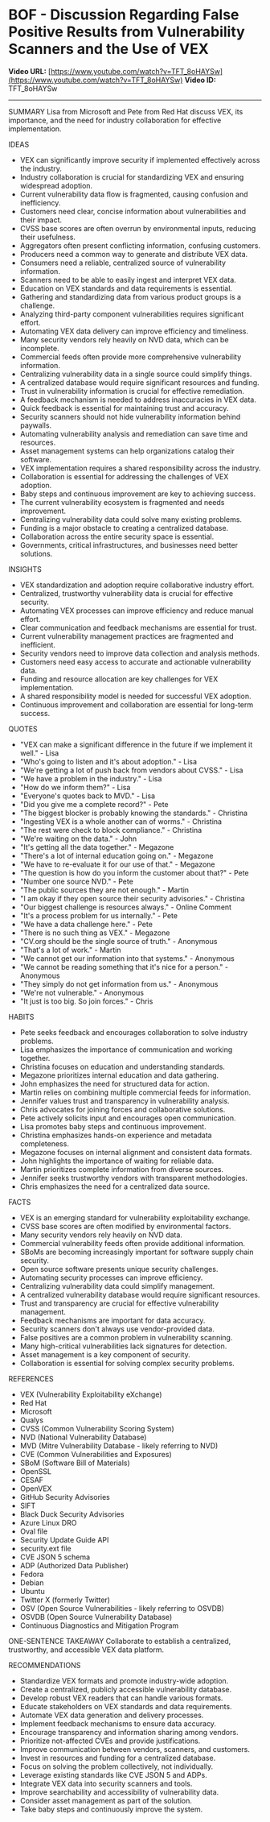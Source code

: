 # BOF - Discussion Regarding False Positive Results from Vulnerability Scanners and the Use of VEX

**Video URL:** [https://www.youtube.com/watch?v=TFT_8oHAYSw](https://www.youtube.com/watch?v=TFT_8oHAYSw)
**Video ID:** TFT_8oHAYSw

---

SUMMARY
Lisa from Microsoft and Pete from Red Hat discuss VEX, its importance, and the need for industry collaboration for effective implementation.

IDEAS
* VEX can significantly improve security if implemented effectively across the industry.
* Industry collaboration is crucial for standardizing VEX and ensuring widespread adoption.
* Current vulnerability data flow is fragmented, causing confusion and inefficiency.
* Customers need clear, concise information about vulnerabilities and their impact.
* CVSS base scores are often overrun by environmental inputs, reducing their usefulness.
* Aggregators often present conflicting information, confusing customers.
* Producers need a common way to generate and distribute VEX data.
* Consumers need a reliable, centralized source of vulnerability information.
* Scanners need to be able to easily ingest and interpret VEX data.
* Education on VEX standards and data requirements is essential.
* Gathering and standardizing data from various product groups is a challenge.
* Analyzing third-party component vulnerabilities requires significant effort.
* Automating VEX data delivery can improve efficiency and timeliness.
* Many security vendors rely heavily on NVD data, which can be incomplete.
* Commercial feeds often provide more comprehensive vulnerability information.
* Centralizing vulnerability data in a single source could simplify things.
* A centralized database would require significant resources and funding.
* Trust in vulnerability information is crucial for effective remediation.
* A feedback mechanism is needed to address inaccuracies in VEX data.
* Quick feedback is essential for maintaining trust and accuracy.
* Security scanners should not hide vulnerability information behind paywalls.
* Automating vulnerability analysis and remediation can save time and resources.
* Asset management systems can help organizations catalog their software.
* VEX implementation requires a shared responsibility across the industry.
* Collaboration is essential for addressing the challenges of VEX adoption.
* Baby steps and continuous improvement are key to achieving success.
* The current vulnerability ecosystem is fragmented and needs improvement.
* Centralizing vulnerability data could solve many existing problems.
* Funding is a major obstacle to creating a centralized database.
* Collaboration across the entire security space is essential.
* Governments, critical infrastructures, and businesses need better solutions.

INSIGHTS
* VEX standardization and adoption require collaborative industry effort.
* Centralized, trustworthy vulnerability data is crucial for effective security.
* Automating VEX processes can improve efficiency and reduce manual effort.
* Clear communication and feedback mechanisms are essential for trust.
* Current vulnerability management practices are fragmented and inefficient.
* Security vendors need to improve data collection and analysis methods.
* Customers need easy access to accurate and actionable vulnerability data.
* Funding and resource allocation are key challenges for VEX implementation.
* A shared responsibility model is needed for successful VEX adoption.
* Continuous improvement and collaboration are essential for long-term success.

QUOTES
* "VEX can make a significant difference in the future if we implement it well." - Lisa
* "Who's going to listen and it's about adoption." - Lisa
* "We're getting a lot of push back from vendors about CVSS." - Lisa
* "We have a problem in the industry." - Lisa
* "How do we inform them?" - Lisa
* "Everyone's quotes back to MVD." - Lisa
* "Did you give me a complete record?" - Pete
* "The biggest blocker is probably knowing the standards." - Christina
* "Ingesting VEX is a whole another can of worms." - Christina
* "The rest were check to block compliance." - Christina
* "We're waiting on the data." - John
* "It's getting all the data together." - Megazone
* "There's a lot of internal education going on." - Megazone
* "We have to re-evaluate it for our use of that." - Megazone
* "The question is how do you inform the customer about that?" - Pete
* "Number one source NVD." - Pete
* "The public sources they are not enough." - Martin
* "I am okay if they open source their security advisories." - Christina
* "Our biggest challenge is resources always." - Online Comment
* "It's a process problem for us internally." - Pete
* "We have a data challenge here." - Pete
* "There is no such thing as VEX." - Megazone
* "CV.org should be the single source of truth." - Anonymous
* "That's a lot of work." - Martin
* "We cannot get our information into that systems." - Anonymous
* "We cannot be reading something that it's nice for a person." - Anonymous
* "They simply do not get information from us." - Anonymous
* "We're not vulnerable." - Anonymous
* "It just is too big. So join forces." - Chris

HABITS
* Pete seeks feedback and encourages collaboration to solve industry problems.
* Lisa emphasizes the importance of communication and working together.
* Christina focuses on education and understanding standards.
* Megazone prioritizes internal education and data gathering.
* John emphasizes the need for structured data for action.
* Martin relies on combining multiple commercial feeds for information.
* Jennifer values trust and transparency in vulnerability analysis.
* Chris advocates for joining forces and collaborative solutions.
* Pete actively solicits input and encourages open communication.
* Lisa promotes baby steps and continuous improvement.
* Christina emphasizes hands-on experience and metadata completeness.
* Megazone focuses on internal alignment and consistent data formats.
* John highlights the importance of waiting for reliable data.
* Martin prioritizes complete information from diverse sources.
* Jennifer seeks trustworthy vendors with transparent methodologies.
* Chris emphasizes the need for a centralized data source.

FACTS
* VEX is an emerging standard for vulnerability exploitability exchange.
* CVSS base scores are often modified by environmental factors.
* Many security vendors rely heavily on NVD data.
* Commercial vulnerability feeds often provide additional information.
* SBoMs are becoming increasingly important for software supply chain security.
* Open source software presents unique security challenges.
* Automating security processes can improve efficiency.
* Centralizing vulnerability data could simplify management.
* A centralized vulnerability database would require significant resources.
* Trust and transparency are crucial for effective vulnerability management.
* Feedback mechanisms are important for data accuracy.
* Security scanners don't always use vendor-provided data.
* False positives are a common problem in vulnerability scanning.
* Many high-critical vulnerabilities lack signatures for detection.
* Asset management is a key component of security.
* Collaboration is essential for solving complex security problems.

REFERENCES
* VEX (Vulnerability Exploitability eXchange)
* Red Hat
* Microsoft
* Qualys
* CVSS (Common Vulnerability Scoring System)
* NVD (National Vulnerability Database)
* MVD (Mitre Vulnerability Database - likely referring to NVD)
* CVE (Common Vulnerabilities and Exposures)
* SBoM (Software Bill of Materials)
* OpenSSL
* CESAF
* OpenVEX
* GitHub Security Advisories
* SIFT
* Black Duck Security Advisories
* Azure Linux DRO
* Oval file
* Security Update Guide API
* security.ext file
* CVE JSON 5 schema
* ADP (Authorized Data Publisher)
* Fedora
* Debian
* Ubuntu
* Twitter X (formerly Twitter)
* OSV (Open Source Vulnerabilities - likely referring to OSVDB)
* OSVDB (Open Source Vulnerability Database)
* Continuous Diagnostics and Mitigation Program

ONE-SENTENCE TAKEAWAY
Collaborate to establish a centralized, trustworthy, and accessible VEX data platform.

RECOMMENDATIONS
* Standardize VEX formats and promote industry-wide adoption.
* Create a centralized, publicly accessible vulnerability database.
* Develop robust VEX readers that can handle various formats.
* Educate stakeholders on VEX standards and data requirements.
* Automate VEX data generation and delivery processes.
* Implement feedback mechanisms to ensure data accuracy.
* Encourage transparency and information sharing among vendors.
* Prioritize not-affected CVEs and provide justifications.
* Improve communication between vendors, scanners, and customers.
* Invest in resources and funding for a centralized database.
* Focus on solving the problem collectively, not individually.
* Leverage existing standards like CVE JSON 5 and ADPs.
* Integrate VEX data into security scanners and tools.
* Improve searchability and accessibility of vulnerability data.
* Consider asset management as part of the solution.
* Take baby steps and continuously improve the system.
